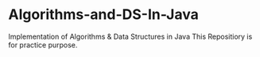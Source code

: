 # Algorithms-and-DS-In-Java
Implementation of Algorithms &amp; Data Structures in Java
This Repositiory is for practice purpose.
